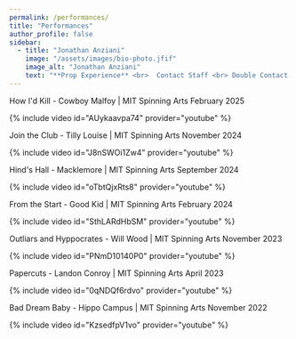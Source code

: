 ```yaml
---
permalink: /performances/
title: "Performances"
author_profile: false
sidebar:
  - title: "Jonathan Anziani"
    image: "/assets/images/bio-photo.jfif"
    image_alt: "Jonathan Anziani"
    text: "**Prop Experience** <br>  Contact Staff <br> Double Contact Staff <br> Dragon Staff <br> Sword <br> <br> *Image Credit: [Michele Gabriele](https://www.instagram.com/labronic_mike/?hl=en)"
---
```

How I'd Kill - Cowboy Malfoy | MIT Spinning Arts February 2025

{% include video id="AUykaavpa74" provider="youtube" %}

Join the Club - Tilly Louise | MIT Spinning Arts November 2024

{% include video id="J8nSWOi1Zw4" provider="youtube" %}

Hind's Hall - Macklemore | MIT Spinning Arts September 2024

{% include video id="oTbtQjxRts8" provider="youtube" %}

From the Start - Good Kid | MIT Spinning Arts February 2024

{% include video id="SthLARdHbSM" provider="youtube" %}

Outliars and Hyppocrates - Will Wood | MIT Spinning Arts November 2023

{% include video id="PNmD10140P0" provider="youtube" %}

Papercuts - Landon Conroy | MIT Spinning Arts April 2023

{% include video id="0qNDQf6rdvo" provider="youtube" %}

Bad Dream Baby - Hippo Campus | MIT Spinning Arts November 2022

{% include video id="KzsedfpV1vo" provider="youtube" %}


